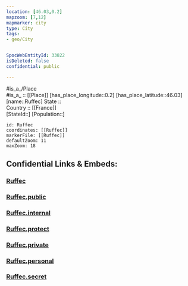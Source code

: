 ```yaml
---
location: [46.03,0.2] 
mapzoom: [7,12] 
mapmarker: city 
type: City
tags:
- geo/City


SpocWebEntityId: 33822
isDeleted: false
confidential: public

---
```

#is_a_/Place  
#is_a_ :: [[Place]] 
[has_place_longitude::0.2] 
[has_place_latitude::46.03] 
[name::Ruffec] 
State ::  
Country :: [[France]]  
[StateId::] 
[Population::] 



```leaflet
id: Ruffec
coordinates: [[Ruffec]] 
markerFile: [[Ruffec]] 
defaultZoom: 11 
maxZoom: 18
```


## Confidential Links & Embeds: 

### [Ruffec](/_Standards/Earth/Continent/Europe/Europe~West/France/regions~France/Nouvelle-Aquitaine/departments~Aquitaine/Charente/communes~Charente/Confolens/cities~Confolens/Ruffec.md) 

### [Ruffec.public](/_public/Earth/Continent/Europe/Europe~West/France/regions~France/Nouvelle-Aquitaine/departments~Aquitaine/Charente/communes~Charente/Confolens/cities~Confolens/Ruffec.public.md) 

### [Ruffec.internal](/_internal/Earth/Continent/Europe/Europe~West/France/regions~France/Nouvelle-Aquitaine/departments~Aquitaine/Charente/communes~Charente/Confolens/cities~Confolens/Ruffec.internal.md) 

### [Ruffec.protect](/_protect/Earth/Continent/Europe/Europe~West/France/regions~France/Nouvelle-Aquitaine/departments~Aquitaine/Charente/communes~Charente/Confolens/cities~Confolens/Ruffec.protect.md) 

### [Ruffec.private](/_private/Earth/Continent/Europe/Europe~West/France/regions~France/Nouvelle-Aquitaine/departments~Aquitaine/Charente/communes~Charente/Confolens/cities~Confolens/Ruffec.private.md) 

### [Ruffec.personal](/_personal/Earth/Continent/Europe/Europe~West/France/regions~France/Nouvelle-Aquitaine/departments~Aquitaine/Charente/communes~Charente/Confolens/cities~Confolens/Ruffec.personal.md) 

### [Ruffec.secret](/_secret/Earth/Continent/Europe/Europe~West/France/regions~France/Nouvelle-Aquitaine/departments~Aquitaine/Charente/communes~Charente/Confolens/cities~Confolens/Ruffec.secret.md)

